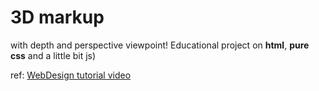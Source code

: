 # 3D markup

with depth and perspective viewpoint!
Educational project on __html__, __pure css__ and a little bit js)


ref: [WebDesign tutorial video](https://youtu.be/2tAPxjcGLms?si=l9iH8LR4oGe_39KR "YouTube video")
